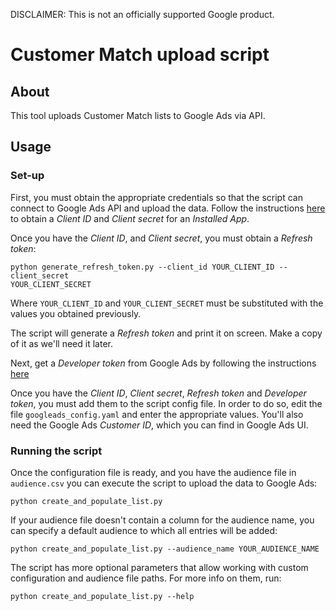 DISCLAIMER: This is not an officially supported Google product.

# Customer Match upload script

## About

This tool uploads Customer Match lists to Google Ads via API.

## Usage

### Set-up

First, you must obtain the appropriate credentials so that the script
can connect to Google Ads API and upload the data. Follow the instructions 
[here](https://developers.google.com/adwords/api/docs/guides/authentication#installed)
to obtain a *Client ID* and *Client secret* for an *Installed App*.

Once you have the *Client ID*, and *Client secret*, you must obtain a *Refresh
token*:
```
python generate_refresh_token.py --client_id YOUR_CLIENT_ID --client_secret
YOUR_CLIENT_SECRET
```
Where `YOUR_CLIENT_ID` and `YOUR_CLIENT_SECRET` must be substituted
with the values you obtained previously.

The script will generate a *Refresh token* and print it on screen. Make a copy
of it as we'll need it later.

Next, get a *Developer token* from Google Ads by following the instructions
[here](https://developers.google.com/adwords/api/docs/guides/accounts-overview#developer_token)

Once you have the *Client ID*, *Client secret*, *Refresh token* and *Developer
token*, you must add them to the script config file. In order to do so, edit the
file `googleads_config.yaml` and enter the appropriate values. You'll also need
the Google Ads *Customer ID*, which you can find in Google Ads UI.

### Running the script

Once the configuration file is ready, and you have the audience file in
`audience.csv` you can execute the script to upload the data to Google Ads:

```
python create_and_populate_list.py
```

If your audience file doesn't contain a column for the audience name, you can
specify a default audience to which all entries will be added:

```
python create_and_populate_list.py --audience_name YOUR_AUDIENCE_NAME
```

The script has more optional parameters that allow working with custom
configuration and audience file paths. For more info on them, run:

```
python create_and_populate_list.py --help
```
